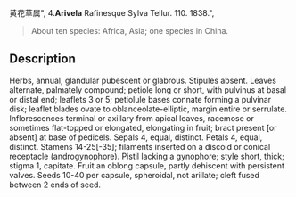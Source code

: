 黄花草属",
4.**Arivela** Rafinesque Sylva Tellur. 110. 1838.",

> About ten species: Africa, Asia; one species in China.

## Description
Herbs, annual, glandular pubescent or glabrous. Stipules absent. Leaves alternate, palmately compound; petiole long or short, with pulvinus at basal or distal end; leaflets 3 or 5; petiolule bases connate forming a pulvinar disk; leaflet blades ovate to oblanceolate-elliptic, margin entire or serrulate. Inflorescences terminal or axillary from apical leaves, racemose or sometimes flat-topped or elongated, elongating in fruit; bract present [or absent] at base of pedicels. Sepals 4, equal, distinct. Petals 4, equal, distinct. Stamens 14-25[-35]; filaments inserted on a discoid or conical receptacle (androgynophore). Pistil lacking a gynophore; style short, thick; stigma 1, capitate. Fruit an oblong capsule, partly dehiscent with persistent valves. Seeds 10-40 per capsule, spheroidal, not arillate; cleft fused between 2 ends of seed.
